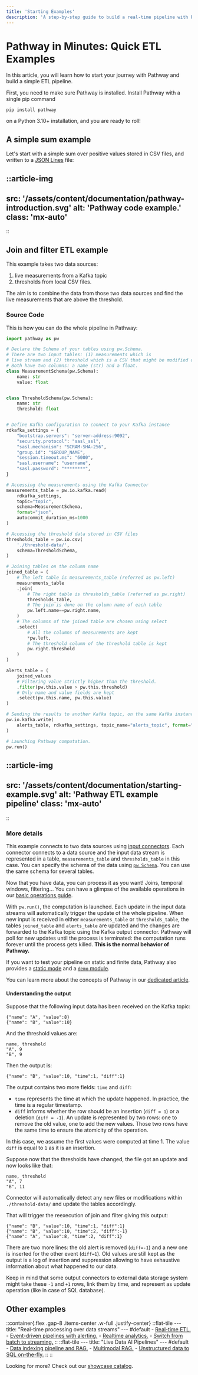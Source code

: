 ```yaml
---
title: 'Starting Examples'
description: 'A step-by-step guide to build a real-time pipeline with Pathway'
---
```


# Pathway in Minutes: Quick ETL Examples

In this article, you will learn how to start your journey with Pathway and build a simple ETL pipeline.

First, you need to make sure Pathway is installed. Install Pathway with a single pip command
```
pip install pathway
```
on a Python 3.10+ installation, and you are ready to roll!

## A simple sum example

Let's start with a simple sum over positive values stored in CSV files, and written to a [JSON Lines](https://jsonlines.org/) file:

::article-img
---
src: '/assets/content/documentation/pathway-introduction.svg'
alt: 'Pathway code example.'
class: 'mx-auto'
---
::

## Join and filter ETL example

This example takes two data sources:
1. live measurements from a Kafka topic
2. thresholds from local CSV files.

The aim is to combine the data from those two data sources and find the live measurements that are above the threshold.

### Source Code

This is how you can do the whole pipeline in Pathway:

```python
import pathway as pw

# Declare the Schema of your tables using pw.Schema.
# There are two input tables: (1) measurements which is 
# live stream and (2) threshold which is a CSV that might be modified over time.
# Both have two columns: a name (str) and a float.
class MeasurementSchema(pw.Schema):
    name: str
    value: float


class ThresholdSchema(pw.Schema):
    name: str
    threshold: float


# Define Kafka configuration to connect to your Kafka instance
rdkafka_settings = {
    "bootstrap.servers": "server-address:9092",
    "security.protocol": "sasl_ssl",
    "sasl.mechanism": "SCRAM-SHA-256",
    "group.id": "$GROUP_NAME",
    "session.timeout.ms": "6000",
    "sasl.username": "username",
    "sasl.password": "********",
}

# Accessing the measurements using the Kafka Connector
measurements_table = pw.io.kafka.read(
    rdkafka_settings,
    topic="topic",
    schema=MeasurementSchema,
    format="json",
    autocommit_duration_ms=1000
)

# Accessing the threshold data stored in CSV files
thresholds_table = pw.io.csv(
    './threshold-data/',
    schema=ThresholdSchema,
)

# Joining tables on the column name
joined_table = (
    # The left table is measurements_table (referred as pw.left)
    measurements_table
    .join(
        # The right table is thresholds_table (referred as pw.right)
        thresholds_table,
        # The join is done on the column name of each table 
        pw.left.name==pw.right.name,
    )
    # The columns of the joined table are chosen using select
    .select(
        # All the columns of measurements are kept
        *pw.left,
        # The threshold column of the threshold table is kept
        pw.right.threshold
    )
)

alerts_table = (
    joined_values
    # Filtering value strictly higher than the threshold.
    .filter(pw.this.value > pw.this.threshold)
    # Only name and value fields are kept
    .select(pw.this.name, pw.this.value)
)

# Sending the results to another Kafka topic, on the same Kafka instance
pw.io.kafka.write(
    alerts_table, rdkafka_settings, topic_name="alerts_topic", format="json"
)

# Launching Pathway computation.
pw.run()
```

<!-- https://lucid.app/lucidchart/2aef5aa1-4403-4c27-9450-69f92f3f69f6/edit?viewport_loc=639%2C247%2C1960%2C920%2C0_0&invitationId=inv_bb690474-c304-4809-8b09-eb116373420d -->
::article-img
---
src: '/assets/content/documentation/starting-example.svg'
alt: 'Pathway ETL example pipeline'
class: 'mx-auto'
---
::

### More details

This example connects to two data sources using [input connectors](/developers/user-guide/connect/pathway-connectors).
Each connector connects to a data source and the input data stream is represented in a table, `measurements_table` and `thresholds_table` in this case.
You can specify the schema of the data using [`pw.Schema`](/developers/user-guide/connect/schema). You can use the same schema for several tables.

Now that you have data, you can process it as you want!
Joins, temporal windows, filtering...
You can have a glimpse of the available operations in our [basic operations guide](/developers/user-guide/data-transformation/table-operations).

With `pw.run()`, the computation is launched.
Each update in the input data streams will automatically trigger the update of the whole pipeline.
When new input is received in either `measurements_table` or `thresholds_table`, the tables `joined_table` and `alerts_table` are updated and the changes are forwarded to the Kafka topic using the Kafka output connector.
Pathway will poll for new updates until the process is terminated: the computation runs forever until the process gets killed.
**This is the normal behavior of Pathway.**

If you want to test your pipeline on static and finite data, Pathway also provides a [static mode](/developers/user-guide/introduction/streaming-and-static-modes) and a [`demo` module](/developers/user-guide/connect/artificial-streams).

You can learn more about the concepts of Pathway in our [dedicated article](/developers/user-guide/introduction/concepts).

#### Understanding the output

Suppose that the following input data has been received on the Kafka topic:
```
{"name": "A", "value":8}
{"name": "B", "value":10}
```
And the threshold values are:
```
name, threshold
"A", 9
"B", 9
```

Then the output is:
```
{"name": "B", "value":10, "time":1, "diff":1}
```
The output contains two more fields: `time` and `diff`:
* `time` represents the time at which the update happened. In practice, the time is a regular timestamp.
* `diff` informs whether the row should be an insertion (`diff = 1`) or a deletion (`diff = -1`). An update is represented by two rows: one to remove the old value, one to add the new values. Those two rows have the same time to ensure the atomicity of the operation.

In this case, we assume the first values were computed at time 1.
The value `diff` is equal to `1` as it is an insertion.

Suppose now that the thresholds have changed, the file got an update and now looks like that:
```
name, threshold
"A", 7
"B", 11
```

Connector will automatically detect any new files or modifications within `./threshold-data/` and update the tables accordingly.

That will trigger the reexecution of join and filter giving this output:
```
{"name": "B", "value":10, "time":1, "diff":1}
{"name": "B", "value":10, "time":2, "diff":-1}
{"name": "A", "value":8, "time":2, "diff":1}
```

There are two more lines: the old alert is removed (`diff=-1`) and a new one is inserted for the other event (`diff=1`).
Old values are still kept as the output is a log of insertion and suppression allowing to have exhaustive information about what happened to our data.

Keep in mind that some output connectors to external data storage system might take these `-1` and `+1` rows, link them by time, and represent as update operation (like in case of SQL database).

## Other examples
::container{.flex .gap-8 .items-center .w-full .justify-center}
    ::flat-tile
    ---
    title: "Real-time processing over data streams"
    ---
    #default
    - [Real-time ETL.](/developers/templates/kafka-etl)
    - [Event-driven pipelines with alerting.](/developers/templates/realtime-log-monitoring)
    - [Realtime analytics.](/developers/templates/linear_regression_with_kafka)
    - [Switch from batch to streaming.](/developers/user-guide/connect/switch-from-batch-to-streaming)
    ::
    ::flat-tile
    ---
    title: "Live Data AI Pipelines"
    ---
    #default
    - [Data indexing pipeline and RAG.](/developers/user-guide/llm-xpack/docs-indexing)
    - [Multimodal RAG.](/developers/templates/multimodal-rag)
    - [Unstructured data to SQL on-the-fly.](/developers/templates/unstructured-to-structured)
    ::
::

Looking for more? Check out our [showcase catalog](/developers/templates).
